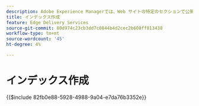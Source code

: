 ```yaml
---
description: Adobe Experience Managerでは、Web サイトの特定のセクションで公開されたすべてのページのインデックスを保持する方法が用意されています。 これは、リストやフィードを作成し、ページやコンテンツフラグメントの検索およびフィルタリングのユースケースを有効にするために一般的に使用されます。
title: インデックス作成
feature: Edge Delivery Services
source-git-commit: 80d974c23cb3dd7c0844b4d2cec2b608ff813438
workflow-type: tm+mt
source-wordcount: '45'
ht-degree: 4%

---
```


# インデックス作成

{{$include 82fb0e88-5928-4988-9a04-e7da76b3352e}}